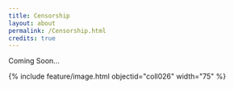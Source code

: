 ```yaml
---
title: Censorship
layout: about
permalink: /Censorship.html
credits: true
---
```

Coming Soon...

{% include feature/image.html objectid="coll026" width="75" %}
